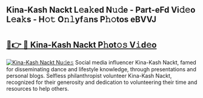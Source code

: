 ## Kina-Kash Nackt L𝚎a𝚔ed N𝚞𝚍e - Part-eFd Vi𝚍𝚎o L𝚎a𝚔s - H𝚘𝚝 O𝚗𝚕yf𝚊ns P𝚑𝚘tos eBVVJ

# <h2><a href="http://kf1r6o1.oniu.top/?m=Kina-Kash+Nackt">🔗👉 🔴 Kina-Kash Nackt P𝚑ot𝚘𝚜 V𝚒d𝚎o</a></h2>

[![Kina-Kash Nackt Nu𝚍e𝚜](https://i.imgur.com/0qMVB7G.gif)](http://kf1r6o1.oniu.top/?m=Kina-Kash+Nackt)
Social media influencer Kina-Kash Nackt, famed for disseminating dance and lifestyle knowledge, through presentations and personal blogs. Selfless philanthropist volunteer Kina-Kash Nackt, recognized for their generosity and dedication to volunteering their time and resources to help others.  
